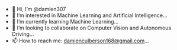 - 👋 Hi, I’m @damien307
- 👀 I’m interested in Machine Learning and Artificial Intelligence...
- 🌱 I’m currently learning Machine Learning...
- 💞️ I’m looking to collaborate on Computer Vision and Autonomous Driving...
- 📫 How to reach me: damienculberson168@gmail.com...

<!---
damien307/damien307 is a ✨ special ✨ repository because its `README.md` (this file) appears on your GitHub profile.
You can click the Preview link to take a look at your changes.
--->
